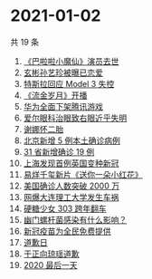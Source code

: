 # 2021-01-02

共 19 条

<!-- BEGIN -->
<!-- 最后更新时间 Sat Jan 02 2021 22:06:54 GMT+0800 (CST) -->
1. [《巴啦啦小魔仙》演员去世](https://www.zhihu.com/search?q=巴啦啦小魔仙)
1. [玄彬孙艺珍被曝已恋爱](https://www.zhihu.com/search?q=玄彬孙艺珍)
1. [特斯拉回应 Model 3 失控](https://www.zhihu.com/search?q=特斯拉)
1. [《流金岁月》开播](https://www.zhihu.com/search?q=流金岁月)
1. [华为全面下架腾讯游戏](https://www.zhihu.com/search?q=华为下架腾讯)
1. [爱尔眼科治眼致右眼近乎失明](https://www.zhihu.com/search?q=爱尔眼科)
1. [谢娜怀二胎](https://www.zhihu.com/search?q=谢娜怀孕)
1. [北京新增 5 例本土确诊病例](https://www.zhihu.com/search?q=北京新增)
1. [31 省新增确诊 19 例](https://www.zhihu.com/search?q=疫情新增)
1. [上海发现首例英国变种新冠](https://www.zhihu.com/search?q=上海变种新冠)
1. [易烊千玺新片《送你一朵小红花》](https://www.zhihu.com/search?q=送你一朵小红花)
1. [美国确诊人数突破 2000 万](https://www.zhihu.com/search?q=美国疫情)
1. [网爆大连理工大学发生车祸](https://www.zhihu.com/search?q=大连理工大学)
1. [硬糖少女 303 跨年翻车](https://www.zhihu.com/search?q=硬糖少女)
1. [幽门螺杆菌感染有什么影响？](https://www.zhihu.com/search?q=幽门螺杆菌)
1. [新冠疫苗为全民免费提供](https://www.zhihu.com/search?q=新冠疫苗免费)
1. [道歉日](https://www.zhihu.com/search?q=道歉日)
1. [于正向琼瑶道歉](https://www.zhihu.com/search?q=于正道歉)
1. [2020 最后一天](https://www.zhihu.com/search?q=2020最后一天)
<!-- END -->
